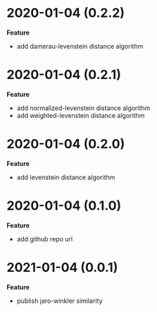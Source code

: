 # 2020-01-04 (0.2.2)

**Feature**

- add damerau-levenstein distance algorithm

# 2020-01-04 (0.2.1)

**Feature**

- add normalized-levenstein distance algorithm
- add weighted-levenstein distance algorithm

# 2020-01-04 (0.2.0)

**Feature**

- add levenstein distance algorithm

# 2020-01-04 (0.1.0)

**Feature**

- add github repo url

# 2021-01-04 (0.0.1)

**Feature**

- publish jaro-winkler similarity
